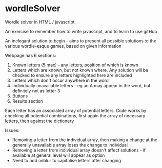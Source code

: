 # wordleSolver
Wordle solver in HTML / javascript

An exercise to remember how to write javascript, and to learn to use gitHub

An inelegant solution to begin - aims to present all possible solutions to the various wordle-esque games, based on given information

Webpage has 6 sections:
1) Known letters (5 max) - any letters, position of which is known
2) Letters which are known, but not known where. Any solution will be checked to ensure any letters highlighted here are included
3) Letters which don't occur anywhere in the word
4) Individually unavailable letters - eg an A may appear in the word, but definitely not as letter 3
5) Buttons
6) Results section

Each letter has an associated array of potential letters. Code works by checking all potential combinations, first again the array of necessary letters, then against the dictionary

Issues:
- Removing a letter from the individual array, then making a change at the generally unavailable array loses the change to individual
- Removing a letter from individual array doesn't affect solutions - if available at general level will appear as option
- Need to add onblur to capitalise letters after changing
